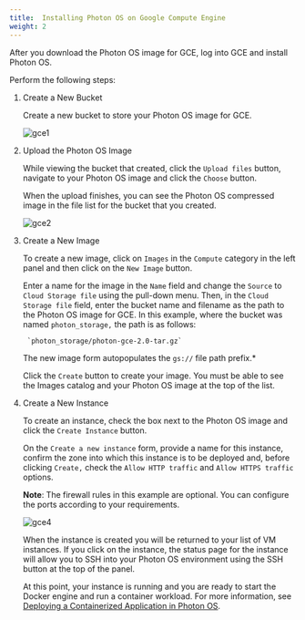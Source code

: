 ```yaml
---
title:  Installing Photon OS on Google Compute Engine
weight: 2
---
```


After you download the Photon OS image for GCE, log into GCE and install Photon OS. 

Perform the following steps:

1. Create a New Bucket

    Create a new bucket to store your Photon OS image for GCE.
    
    ![gce1](./installation-guide/images/gce1.jpg)

1. Upload the Photon OS Image

    While viewing the bucket that created, click the `Upload files` button, navigate to your Photon OS image and click the `Choose` button. 
    
    When the upload finishes, you can see the Photon OS compressed image in the file list for the bucket that you created.
    
    ![gce2](./installation-guide/images/gce2.jpg)

1. Create a New Image

    To create a new image, click on `Images` in the `Compute` category in the left panel and then click on the `New Image` button. 
    
    Enter a name for the image in the `Name` field and change the `Source` to `Cloud Storage file` using the pull-down menu. Then, in the `Cloud Storage file` field, enter the bucket name and filename as the path to the Photon OS image for GCE. In this example, where the bucket was named `photon_storage,` the path is as follows:
     
    	`photon_storage/photon-gce-2.0-tar.gz`
    
    The new image form autopopulates the `gs://` file path prefix.*
    
    Click the `Create` button to create your image. You must be able to see the Images catalog and your Photon OS image at the top of the list. 

1. Create a New Instance

    To create an instance, check the box next to the Photon OS image and click the `Create Instance` button. 
    
    On the `Create a new instance` form, provide a name for this instance, confirm the zone into which this instance is to be deployed and, before clicking `Create,` check the `Allow HTTP traffic` and `Allow HTTPS traffic` options. 
    
    **Note**: The firewall rules in this example are optional. You can configure the ports according to your requirements. 
    
    ![gce4](./installation-guide/images/gce4.jpg)
    
    When the instance is created you will be returned to your list of VM instances. If you click on the instance, the status page for the instance will allow you to SSH into your Photon OS environment using the SSH button at the top of the panel. 
    
    At this point, your instance is running and you are ready to start the Docker engine and run a container workload. For more information, see [Deploying a Containerized Application in Photon OS](./installation-guide/deploying-a-containerized-application-in-photon-os/).
